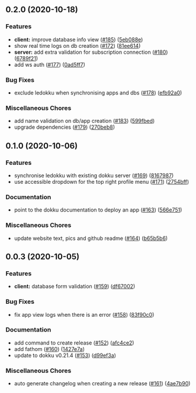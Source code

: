 ## 0.2.0 (2020-10-18)

### Features

- **client:** improve database info view ([#185](https://github.com/ledokku/ledokku/issues/185)) ([5eb088e](https://github.com/ledokku/ledokku/commit/5eb088e9c8215ea1c756dc890478dc36527661db))
- show real time logs on db creation ([#172](https://github.com/ledokku/ledokku/issues/172)) ([81ee614](https://github.com/ledokku/ledokku/commit/81ee6143334724f38eec3ecc7bb2682f2d7cfe54))
- **server:** add extra validation for subscription connection ([#180](https://github.com/ledokku/ledokku/issues/180)) ([6789f21](https://github.com/ledokku/ledokku/commit/6789f21e6515f37a6eb679a2a1a9fac70aa3f5e7))
- add ws auth ([#177](https://github.com/ledokku/ledokku/issues/177)) ([0ad5ff7](https://github.com/ledokku/ledokku/commit/0ad5ff702acdc2bedea372ae305cfb8a04fc3643))

### Bug Fixes

- exclude ledokku when synchronising apps and dbs ([#178](https://github.com/ledokku/ledokku/issues/178)) ([efb92a0](https://github.com/ledokku/ledokku/commit/efb92a021ef546911bf52fe967e9757b5220fb6f))

### Miscellaneous Chores

- add name validation on db/app creation ([#183](https://github.com/ledokku/ledokku/issues/183)) ([599fbed](https://github.com/ledokku/ledokku/commit/599fbed20072efbb86597abb577e412c18261a28))
- upgrade dependencies ([#179](https://github.com/ledokku/ledokku/issues/179)) ([270beb8](https://github.com/ledokku/ledokku/commit/270beb82e644681f96d52693429be4609d4f2552))

## 0.1.0 (2020-10-06)

### Features

- synchronise ledokku with existing dokku server ([#169](https://github.com/ledokku/ledokku/issues/169)) ([8167987](https://github.com/ledokku/ledokku/commit/816798750dddf081b4b8f53a152431c5ecbd193f))
- use accessible dropdown for the top right profile menu ([#171](https://github.com/ledokku/ledokku/issues/171)) ([2754bff](https://github.com/ledokku/ledokku/commit/2754bff1d4515688af928518cbbde163f4beea05))

### Documentation

- point to the dokku documentation to deploy an app ([#163](https://github.com/ledokku/ledokku/issues/163)) ([566e751](https://github.com/ledokku/ledokku/commit/566e751185e3f0a9bc4e6872deb066a0c2802fb4))

### Miscellaneous Chores

- update website text, pics and github readme ([#164](https://github.com/ledokku/ledokku/issues/164)) ([b65b5b6](https://github.com/ledokku/ledokku/commit/b65b5b6b9b8e2da8ef9098866d5124fb3bd7fea0))

## 0.0.3 (2020-10-05)

### Features

- **client:** database form validation ([#159](https://github.com/ledokku/ledokku/issues/159)) ([df67002](https://github.com/ledokku/ledokku/commit/df67002b1434cf2f34ceb0e368ef8246224bbbe6))

### Bug Fixes

- fix app view logs when there is an error ([#158](https://github.com/ledokku/ledokku/issues/158)) ([83f90c0](https://github.com/ledokku/ledokku/commit/83f90c06e816da10ef2a1c540905515ed067d9ea))

### Documentation

- add command to create release ([#152](https://github.com/ledokku/ledokku/issues/152)) ([afc4ce2](https://github.com/ledokku/ledokku/commit/afc4ce207df64ef4c28c58c07c26da9da5bf29e7))
- add fathom ([#160](https://github.com/ledokku/ledokku/issues/160)) ([1427e7a](https://github.com/ledokku/ledokku/commit/1427e7a9de5f0619e33d77caea7eaf9f45ea3e92))
- update to dokku v0.21.4 ([#153](https://github.com/ledokku/ledokku/issues/153)) ([d99ef3a](https://github.com/ledokku/ledokku/commit/d99ef3a54795d8822e458298ab8105f9e8b61faa))

### Miscellaneous Chores

- auto generate changelog when creating a new release ([#161](https://github.com/ledokku/ledokku/issues/161)) ([4ae7b90](https://github.com/ledokku/ledokku/commit/4ae7b90bee2d2fa4c555a202884c53d91ebf885e))
